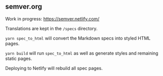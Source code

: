 ## semver.org

Work in progress: https://semver.netlify.com/

Translations are kept in the `/specs` directory.

`yarn spec_to_html` will convert the Markdown specs into styled HTML pages.

`yarn build` will run `spec_to_html` as well as generate styles and remaining static pages.

Deploying to Netlify will rebuild all spec pages.
